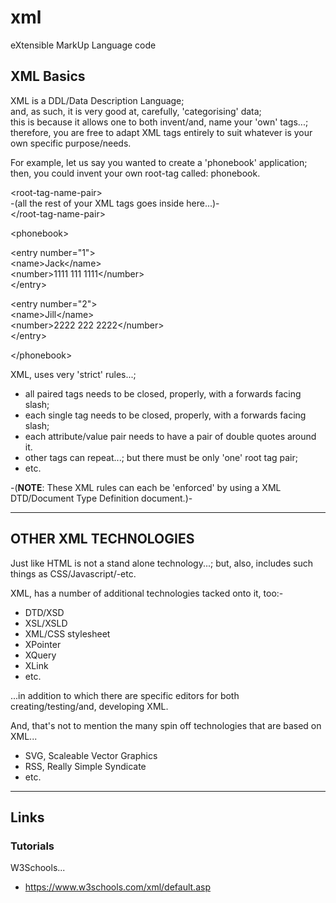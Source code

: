 # xml
eXtensible MarkUp Language code

## XML Basics

XML is a DDL/Data Description Language;  
and, as such, it is very good at, carefully, 'categorising' data;  
this is because it allows one to both invent/and, name your 'own' tags...;  
therefore, you are free to adapt XML tags entirely to suit whatever is your own specific purpose/needs.  

For example, let us say you wanted to create a 'phonebook' application;  
then, you could invent your own root-tag called: phonebook.  

&lt;root-tag-name-pair&gt;  
-(all the rest of your XML tags goes inside here...)-  
&lt;/root-tag-name-pair&gt;  


&lt;phonebook&gt;    

&lt;entry number="1"&gt;    
&lt;name&gt;Jack&lt;/name&gt;    
&lt;number&gt;1111 111 1111&lt;/number&gt;    
&lt;/entry&gt;    

&lt;entry number="2"&gt;    
&lt;name&gt;Jill&lt;/name&gt;    
&lt;number&gt;2222 222 2222&lt;/number&gt;    
&lt;/entry&gt;    

&lt;/phonebook&gt;    
  
XML, uses very 'strict' rules...;   
- all paired tags needs to be closed, properly, with a forwards facing slash;    
- each single tag needs to be closed, properly, with a forwards facing slash;     
- each attribute/value pair needs to have a pair of double quotes around it.
- other tags can repeat...; but there must be only 'one' root tag pair;  
- etc.  

-(**NOTE**: These XML rules can each be 'enforced' by using a XML DTD/Document Type Definition document.)-      

-----

## OTHER XML TECHNOLOGIES

Just like HTML is not a stand alone technology...; but, also, includes such things as CSS/Javascript/-etc.  

XML, has a number of additional technologies tacked onto it, too:- 

- DTD/XSD
- XSL/XSLD
- XML/CSS stylesheet
- XPointer
- XQuery
- XLink
- etc.

...in addition to which there are specific editors for both creating/testing/and, developing XML.  

And, that's not to mention the many spin off technologies that are based on XML...

- SVG, Scaleable Vector Graphics  
- RSS, Really Simple Syndicate  
- etc.

-----

## Links

### Tutorials

W3Schools...

- https://www.w3schools.com/xml/default.asp

